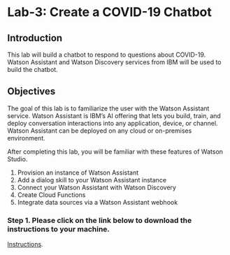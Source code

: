 # Lab-3: Create a COVID-19 Chatbot

## Introduction
This lab will build a chatbot to respond to questions about COVID-19. Watson Assistant and Watson Discovery services from IBM will be used to build the chatbot. 

## Objectives
The goal of this lab is to familiarize the user with the Watson Assistant service.  Watson Assistant is IBM’s AI offering that lets you build, train, and deploy conversation interactions into any application, device, or channel.  Watson Assistant can be deployed on any cloud or on-premises environment.  

After completing this lab, you will be familiar with these features of Watson Studio. 
1.	Provision an instance of Watson Assistant
2.	Add a dialog skill to your Watson Assistant instance
3.	Connect your Watson Assistant with Watson Discovery
4.	Create Cloud Functions
5.	Integrate data sources via a Watson Assistant webhook

### Step 1.  Please click on the link below to download the instructions to your machine.

[Instructions](https://github.com/bleonardb3/AI_POT_07-29-2021/raw/main/Lab-3/WatsonAssistantv07-29-2021.pdf).
